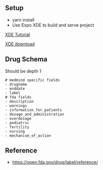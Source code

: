 ## Setup
- yarn install
- Use Expo XDE to build and serve project

[XDE Tutorial](https://docs.expo.io/versions/latest/introduction/xde-tour)

[XDE download](https://github.com/expo/xde)
## Drug Schema
Should be depth 1
```
# medmind specific fields
- drugname
- enddate
- label
# fda fields
- description
- warnings
- information_for_patients
- dosage_and_administration
- overdosage
- pediatric
- fertility
- nursing
- mechanism_of_action
```

## Reference
- https://open.fda.gov/drug/label/reference/

